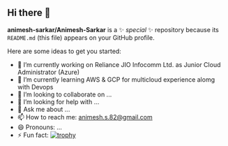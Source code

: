 ## Hi there 👋


**animesh-sarkar/Animesh-Sarkar** is a ✨ _special_ ✨ repository because its `README.md` (this file) appears on your GitHub profile.

Here are some ideas to get you started:

- 🔭 I’m currently working on Reliance JIO Infocomm Ltd. as Junior Cloud Administrator (Azure)
- 🌱 I’m currently learning AWS & GCP for multicloud experience alomg with Devops
- 👯 I’m looking to collaborate on ...
- 🤔 I’m looking for help with ...
- 💬 Ask me about ...
- 📫 How to reach me: animesh.s.82@gmail.com
- 😄 Pronouns: ...
- ⚡ Fun fact: 
[![trophy](https://github-profile-trophy.vercel.app/?username=animeshh-sarkar)](https://github.com/ryo-ma/github-profile-trophy)
